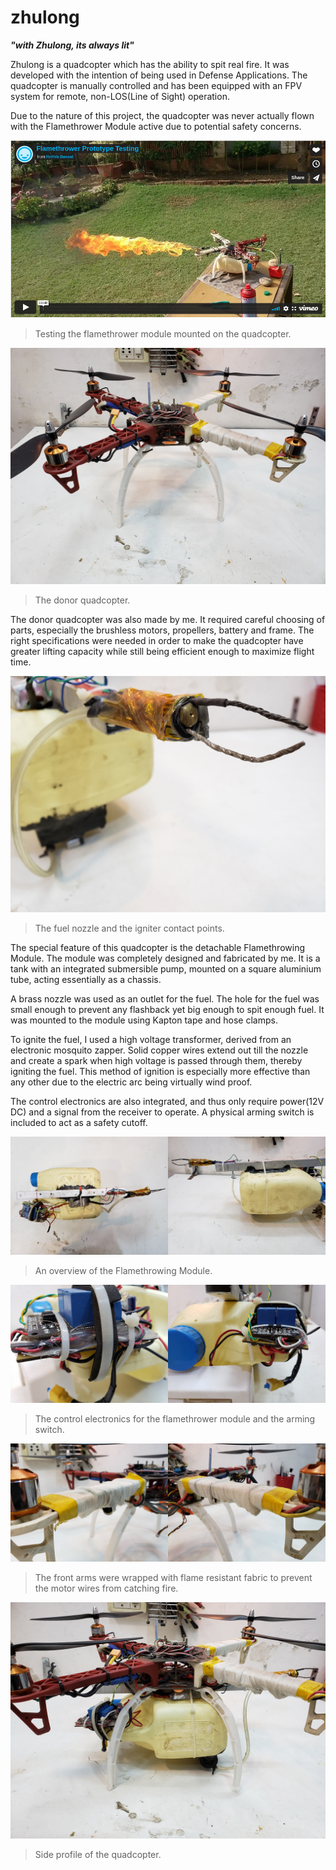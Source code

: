 # zhulong
***"with Zhulong, its always lit"***

Zhulong is a quadcopter which has the ability to spit real fire. It was developed with the intention of being used in Defense Applications. The quadcopter is manually controlled and has been equipped with an FPV system for remote, non-LOS(Line of Sight) operation.

Due to the nature of this project, the quadcopter was never actually flown with the Flamethrower Module active due to potential safety concerns.

[![Video](https://github.com/lasnab/zhulong/blob/main/images/thumbnail.png?raw=true)](https://vimeo.com/312457508)
> Testing the flamethrower module mounted on the quadcopter.

![image](https://github.com/lasnab/zhulong/blob/main/images/donor.jpg?raw=true)
> The donor quadcopter.

The donor quadcopter was also made by me. It required careful choosing of parts, especially the brushless motors, propellers, battery and frame. The right specifications were needed in order to make the quadcopter have greater lifting capacity while still being efficient enough to maximize flight time.

![image](https://github.com/lasnab/zhulong/blob/main/images/nozzle.jpg?raw=true)
> The fuel nozzle and the igniter contact points.

The special feature of this quadcopter is the detachable Flamethrowing Module. The module was completely designed and fabricated by me. It is a tank with an integrated submersible pump, mounted on a square aluminium tube, acting essentially as a chassis. 

A brass nozzle was used as an outlet for the fuel. The hole for the fuel was small enough to prevent any flashback yet big enough to spit enough fuel. It was mounted to the module using Kapton tape and hose clamps.

To ignite the fuel, I used a high voltage transformer, derived from an electronic mosquito zapper. Solid copper wires extend out till the nozzle and create a spark when high voltage is passed through them, thereby igniting the fuel. This method of ignition is especially more effective than any other due to the electric arc being virtually wind proof.

The control electronics are also integrated, and thus only require power(12V DC) and a signal from the receiver to operate. A physical arming switch is included to act as a safety cutoff.

![image](https://github.com/lasnab/zhulong/blob/main/images/top.jpg?raw=true)
> An overview of the Flamethrowing Module.

![image](https://github.com/lasnab/zhulong/blob/main/images/electronics.jpg?raw=true)
> The control electronics for the flamethrower module and the arming switch.

![image](https://github.com/lasnab/zhulong/blob/main/images/front-arm.jpg?raw=true)
> The front arms were wrapped with flame resistant fabric to prevent the motor wires from catching fire.

![image](https://github.com/lasnab/zhulong/blob/main/images/side.jpg?raw=true)
> Side profile of the quadcopter.
